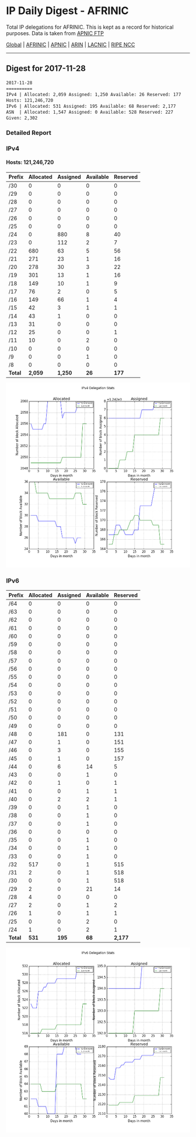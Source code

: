 # IP Daily Digest - AFRINIC

Total IP delegations for AFRINIC. This is kept as a record for historical purposes. Data is taken from [APNIC FTP](https://ftp.apnic.net/)

[Global](https://github.com/csmets/IP-Daily-Digest) | [AFRINIC](https://github.com/csmets/IP-Daily-Digest/tree/master/archives/AFRINIC) | [APNIC](https://github.com/csmets/IP-Daily-Digest/tree/master/archives/APNIC) | [ARIN](https://github.com/csmets/IP-Daily-Digest/tree/master/archives/ARIN) | [LACNIC](https://github.com/csmets/IP-Daily-Digest/tree/master/archives/LACNIC) | [RIPE NCC](https://github.com/csmets/IP-Daily-Digest/tree/master/archives/RIPE_NCC)

---

## Digest for 2017-11-28
```
2017-11-28
==========
IPv4 | Allocated: 2,059 Assigned: 1,250 Available: 26 Reserved: 177 Hosts: 121,246,720
IPv6 | Allocated: 531 Assigned: 195 Available: 68 Reserved: 2,177
ASN  | Allocated: 1,547 Assigned: 0 Available: 528 Reserved: 227 Given: 2,302
```

### Detailed Report

### IPv4

#### Hosts: **121,246,720**

| Prefix | Allocated | Assigned | Available | Reserved |
| ----- | ----- | ----- | ----- | ----- |
| /30 | 0 | 0 | 0 | 0 |
| /29 | 0 | 0 | 0 | 0 |
| /28 | 0 | 0 | 0 | 0 |
| /27 | 0 | 0 | 0 | 0 |
| /26 | 0 | 0 | 0 | 0 |
| /25 | 0 | 0 | 0 | 0 |
| /24 | 0 | 880 | 8 | 40 |
| /23 | 0 | 112 | 2 | 7 |
| /22 | 680 | 63 | 5 | 56 |
| /21 | 271 | 23 | 1 | 16 |
| /20 | 278 | 30 | 3 | 22 |
| /19 | 301 | 13 | 1 | 16 |
| /18 | 149 | 10 | 1 | 9 |
| /17 | 76 | 2 | 0 | 5 |
| /16 | 149 | 66 | 1 | 4 |
| /15 | 42 | 3 | 1 | 1 |
| /14 | 43 | 1 | 0 | 0 |
| /13 | 31 | 0 | 0 | 0 |
| /12 | 25 | 0 | 0 | 1 |
| /11 | 10 | 0 | 2 | 0 |
| /10 | 0 | 0 | 0 | 0 |
| /9 | 0 | 0 | 1 | 0 |
| /8 | 0 | 0 | 0 | 0 |
| **Total** | **2,059** | **1,250** | **26** | **177** |

![ipv4-stats](ipv4-figure.png)

### IPv6

| Prefix | Allocated | Assigned | Available | Reserved |
| ----- | ----- | ----- | ----- | ----- |
| /64 | 0 | 0 | 0 | 0 |
| /63 | 0 | 0 | 0 | 0 |
| /62 | 0 | 0 | 0 | 0 |
| /61 | 0 | 0 | 0 | 0 |
| /60 | 0 | 0 | 0 | 0 |
| /59 | 0 | 0 | 0 | 0 |
| /58 | 0 | 0 | 0 | 0 |
| /57 | 0 | 0 | 0 | 0 |
| /56 | 0 | 0 | 0 | 0 |
| /55 | 0 | 0 | 0 | 0 |
| /54 | 0 | 0 | 0 | 0 |
| /53 | 0 | 0 | 0 | 0 |
| /52 | 0 | 0 | 0 | 0 |
| /51 | 0 | 0 | 0 | 0 |
| /50 | 0 | 0 | 0 | 0 |
| /49 | 0 | 0 | 0 | 0 |
| /48 | 0 | 181 | 0 | 131 |
| /47 | 0 | 1 | 0 | 151 |
| /46 | 0 | 3 | 0 | 155 |
| /45 | 0 | 1 | 0 | 157 |
| /44 | 0 | 6 | 14 | 5 |
| /43 | 0 | 0 | 1 | 0 |
| /42 | 0 | 1 | 0 | 1 |
| /41 | 0 | 0 | 1 | 1 |
| /40 | 0 | 2 | 2 | 1 |
| /39 | 0 | 0 | 1 | 0 |
| /38 | 0 | 0 | 1 | 0 |
| /37 | 0 | 0 | 1 | 0 |
| /36 | 0 | 0 | 0 | 0 |
| /35 | 0 | 0 | 1 | 0 |
| /34 | 0 | 0 | 1 | 0 |
| /33 | 0 | 0 | 1 | 0 |
| /32 | 517 | 0 | 1 | 515 |
| /31 | 2 | 0 | 1 | 518 |
| /30 | 0 | 0 | 1 | 518 |
| /29 | 2 | 0 | 21 | 14 |
| /28 | 4 | 0 | 0 | 0 |
| /27 | 2 | 0 | 1 | 2 |
| /26 | 1 | 0 | 1 | 1 |
| /25 | 0 | 0 | 2 | 0 |
| /24 | 1 | 0 | 2 | 1 |
| **Total** | **531** | **195** | **68** | **2,177** |

![ipv6-stats](ipv6-figure.png)